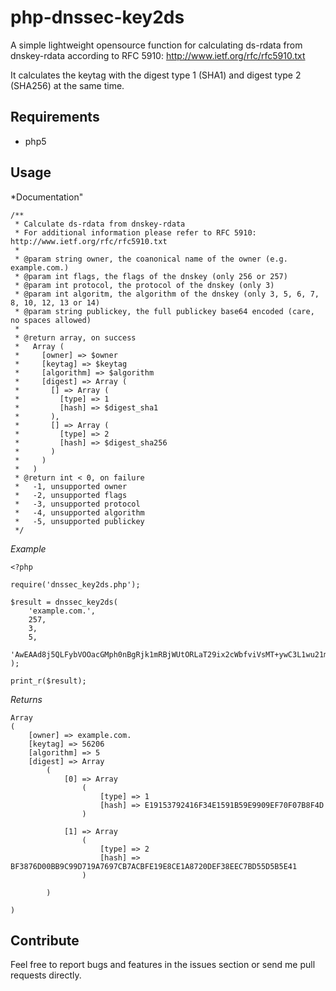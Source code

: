 # php-dnssec-key2ds
A simple lightweight opensource function for calculating ds-rdata from dnskey-rdata according to RFC 5910: http://www.ietf.org/rfc/rfc5910.txt

It calculates the keytag with the digest type 1 (SHA1) and digest type 2 (SHA256) at the same time.

## Requirements

* php5
 
## Usage

*Documentation"

	/**
	 * Calculate ds-rdata from dnskey-rdata
	 * For additional information please refer to RFC 5910: http://www.ietf.org/rfc/rfc5910.txt
	 * 
	 * @param string owner, the coanonical name of the owner (e.g. example.com.)
	 * @param int flags, the flags of the dnskey (only 256 or 257)
	 * @param int protocol, the protocol of the dnskey (only 3)
	 * @param int algoritm, the algorithm of the dnskey (only 3, 5, 6, 7, 8, 10, 12, 13 or 14)
	 * @param string publickey, the full publickey base64 encoded (care, no spaces allowed)
	 * 
	 * @return array, on success
	 *   Array (
	 *     [owner] => $owner
	 *     [keytag] => $keytag
	 *     [algorithm] => $algorithm
	 *     [digest] => Array (
	 *       [] => Array (
	 *         [type] => 1
	 *         [hash] => $digest_sha1
	 *       ),
	 *       [] => Array (
	 *         [type] => 2
	 *         [hash] => $digest_sha256
	 *       )
	 *     )
	 *   )
	 * @return int < 0, on failure
	 *   -1, unsupported owner
	 *   -2, unsupported flags
	 *   -3, unsupported protocol
	 *   -4, unsupported algorithm
	 *   -5, unsupported publickey
	 */

*Example*

	<?php

	require('dnssec_key2ds.php');

	$result = dnssec_key2ds(
		'example.com.',
		257, 
		3, 
		5, 
		'AwEAAd8j5QLFybVOOacGMph0nBgRjk1mRBjWUtORLaT29ix2cWbfviVsMT+ywC3L1wu21mzfjai9c3h7Fwu7nNDQqGd//6u7r3K0qIllSiOO2N6NXfc1cyuwJD72zVCWxHxigZnzZOEA2ad2JJmCL4+bCh5qfovv6i1fJKECIZJZ9UfgOltJhjwmrjzakIPZR81V7XX90BuaymCrN28nNwPJM40='
	);

	print_r($result);
	
*Returns*

	Array
	(
		[owner] => example.com.
		[keytag] => 56206
		[algorithm] => 5
		[digest] => Array
			(
				[0] => Array
					(
						[type] => 1
						[hash] => E19153792416F34E1591B59E9909EF70F07B8F4D
					)

				[1] => Array
					(
						[type] => 2
						[hash] => BF3876D00BB9C99D719A7697CB7ACBFE19E8CE1A8720DEF38EEC7BD55D5B5E41
					)

			)

	)

## Contribute

Feel free to report bugs and features in the issues section or send me pull requests directly.
